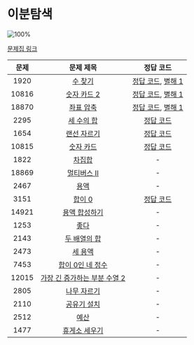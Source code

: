 # 이분탐색

![100%](https://progress-bar.dev/7/?scale=20&title=progress&width=500&color=babaca&suffix=/20)

[문제집 링크](https://www.acmicpc.net/workbook/view/8400)

| 문제 | 문제 제목 | 정답 코드 |
| :--: | :--: | :--: |
| 1920 | [수 찾기](https://www.acmicpc.net/problem/1920) | [정답 코드](../0x13/solutions/1920.cpp), [별해 1](../0x13/solutions/1920_1.cpp) |
| 10816 | [숫자 카드 2](https://www.acmicpc.net/problem/10816) | [정답 코드](../0x13/solutions/10816.cpp), [별해 1](../0x13/solutions/10816_1.cpp) |
| 18870 | [좌표 압축](https://www.acmicpc.net/problem/18870) | [정답 코드](../0x13/solutions/18870.cpp), [별해 1](../0x13/solutions/18870_1.cpp) |
| 2295 | [세 수의 합](https://www.acmicpc.net/problem/2295) | [정답 코드](../0x13/solutions/2295.cpp) |
| 1654 | [랜선 자르기](https://www.acmicpc.net/problem/1654) | [정답 코드](../0x13/solutions/1654.cpp) |
| 10815 | [숫자 카드](https://www.acmicpc.net/problem/10815) | [정답 코드](../0x13/solutions/10815.cpp) |
| 1822 | [차집합](https://www.acmicpc.net/problem/1822) | - |
| 18869 | [멀티버스 Ⅱ](https://www.acmicpc.net/problem/18869) | - |
| 2467 | [용액](https://www.acmicpc.net/problem/2467) | - |
| 3151 | [합이 0](https://www.acmicpc.net/problem/3151) | [정답 코드](../0x13/solutions/3151.cpp) |
| 14921 | [용액 합성하기](https://www.acmicpc.net/problem/14921) | - |
| 1253 | [좋다](https://www.acmicpc.net/problem/1253) | - |
| 2143 | [두 배열의 합](https://www.acmicpc.net/problem/2143) | - |
| 2473 | [세 용액](https://www.acmicpc.net/problem/2473) | - |
| 7453 | [합이 0인 네 정수](https://www.acmicpc.net/problem/7453) | - |
| 12015 | [가장 긴 증가하는 부분 수열 2](https://www.acmicpc.net/problem/12015) | - |
| 2805 | [나무 자르기](https://www.acmicpc.net/problem/2805) | - |
| 2110 | [공유기 설치](https://www.acmicpc.net/problem/2110) | - |
| 2512 | [예산](https://www.acmicpc.net/problem/2512) | - |
| 1477 | [휴게소 세우기](https://www.acmicpc.net/problem/1477) | - |
